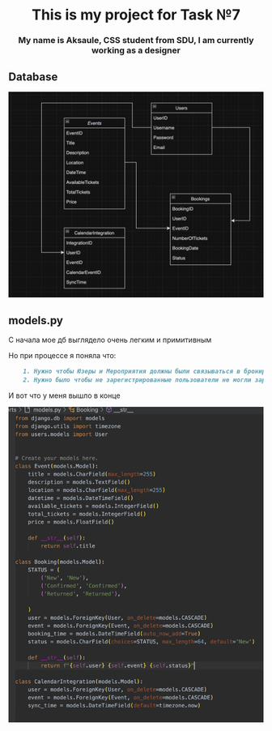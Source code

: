 <h1 align="center">This is my project for Task №7 </h1> 
<h3 align="center">My name is Aksaule, CSS student from SDU, I am currently working as a designer</h3>


## Database
![Фото дб](https://github.com/aksaule-bagytzhanova/n_task_7_aksaule/blob/main/readme%20photos/DB.png)

## models.py
С начала мое дб выглядело очень легким и примитивным

Но при процессе я поняла что: 

```markdown
    1. Нужно чтобы Юзеры и Мероприятия должны были связываться в бронировании 
    2. Нужно было чтобы не зарегистрированные пользователи не могли зарегистрироваться на мероприятие и так далее 
```

И вот что у меня вышло в конце

![Фото models.py](https://github.com/aksaule-bagytzhanova/n_task_7_aksaule/blob/main/readme%20photos/models.png)
